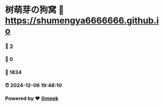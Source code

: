 # 树萌芽の狗窝 :link: https://shumengya6666666.github.io 
### :page_facing_up: [3](https://shumengya6666666.github.io/tag.html) 
### :speech_balloon: 0 
### :hibiscus: 1834 
### :alarm_clock: 2024-12-06 19:48:10 
### Powered by :heart: [Gmeek](https://github.com/Meekdai/Gmeek)
